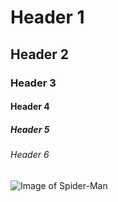 # Header 1
## Header 2
### Header 3
#### Header 4
##### Header 5
###### Header 6

![Image of Spider-Man](https://media.npr.org/assets/img/2023/06/06/sv2_stc0085.1046_lm_v1-edit-1-_custom-ca92752c9459d48401afadc52bfa1588fb537722.jpg)
